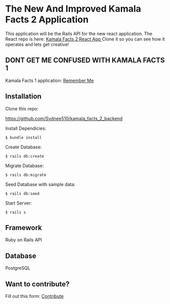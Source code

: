 # The New And Improved Kamala Facts 2 Application
 This application will be the Rails API for the new react application. The React repo is here:
         <a href ="https://github.com/Sydnee510/kamala_facts_2_frontend" target="blank"> Kamala Facts 2 React App </a>
         Clone it so you can see how it operates and lets get creative! 
## DONT GET ME CONFUSED WITH KAMALA FACTS 1 
Kamala Facts 1 application:
         <a href ="https://kamalafacts.com/" target="blank"> Remember Me </a>
         
## Installation

Clone this repo:

https://github.com/Sydnee510/kamala_facts_2_backend

Install Dependicies:

    $ bundle install

Create Database:

    $ rails db:create 

Migrate Database:

    $ rails db:migrate
    
Seed Database with sample data:

    $ rails db:seed    

Start Server:

    $ rails s

 ## Framework

 Ruby on Rails API

 ## Database

PostgreSQL

 ## Want to contribute?
Fill out this form: <a href="https://8chs9p8ozu1.typeform.com/to/qLkOY7W1" target="blank">Contribute</a>

